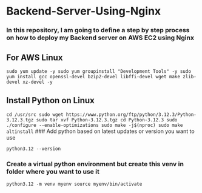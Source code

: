 # Backend-Server-Using-Nginx

### In this repository, I am going to define a step by step process on how to deploy my Backend server on AWS EC2 using Nginx

## For AWS Linux

`
sudo yum update -y
sudo yum groupinstall "Development Tools" -y
sudo yum install gcc openssl-devel bzip2-devel libffi-devel wget make zlib-devel xz-devel -y
`

## Install Python on Linux

`
cd /usr/src
sudo wget https://www.python.org/ftp/python/3.12.3/Python-3.12.3.tgz
sudo tar xvf Python-3.12.3.tgz
cd Python-3.12.3
sudo ./configure --enable-optimizations
sudo make -j$(nproc)
sudo make altinstall
` ### Add python based on latest updates or version you want to use

`python3.12 --version`

### Create a virtual python environment but create this venv in folder where you want to use it
`
python3.12 -m venv myenv
source myenv/bin/activate
`



